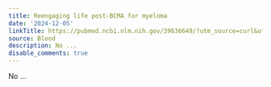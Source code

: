 ```yaml
---
title: Reengaging life post-BCMA for myeloma
date: '2024-12-05'
linkTitle: https://pubmed.ncbi.nlm.nih.gov/39636649/?utm_source=curl&utm_medium=rss&utm_campaign=journals&utm_content=7603509&fc=None&ff=20241205173559&v=2.18.0.post9+e462414
source: Blood
description: No ...
disable_comments: true
---
```

No ...
